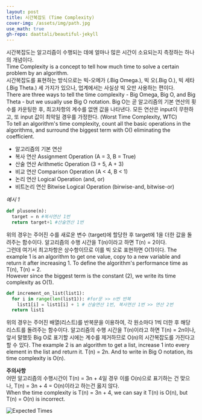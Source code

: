 ```yaml
---
layout: post
title: 시간복잡도 (Time Complexity)
cover-img: /assets/img/path.jpg
use_math: true
gh-repo: daattali/beautiful-jekyll
---
```


시간복잡도는 알고리즘이 수행되는 데에 얼마나 많은 시간이 소요되는지 측정하는 하나의 개념이다.  
Time Complexity is a concept to tell how much time to solve a certain problem by an algorithm.  
시간복잡도를 표현하는 방식으로는 빅-오메가 (.Big Omega.), 빅 오(.Big O.), 빅 세타(.Big Theta.) 세 가지가 있으나, 업계에서는 사실상 빅 오만 사용하는 편이다.  
There are three ways to tell the time complexity - Big Omega, Big O, and Big Theta - but we usually use Big O notation.
Big O는 곧 알고리즘의 기본 연산의 횟수를 카운팅한 후, 최고차항의 계수를 없앤 값을 나타낸다. 모든 연산은 input이 무한하고, 또 input 값이 최악일 경우를 가정한다. (Worst Time Complexity, WTC)  
To tell an algorithm's time complexity, count all the basic operations in the algorithms, and surround the biggest term with O() eliminating the coefficient.

 * 알고리즘의 기본 연산
  * 복사 연산 Assignment Operation (A = 3, B = True)  
  * 산술 연산 Arithmetic Operation (3 + 5, A + 3)
  * 비교 연산 Comparison Operation (A < 4, B < 1)
  * 논리 연산 Logical Operation (and, or)
  * 비트논리 연산 Bitwise Logical Operation (birwise-and, bitwise-or)

_예시 1_

~~~ python
def plusone(n):
  target = n #복사연산 1번
  return target+1 #산술연산 1번
~~~

위의 경우는 주어진 수를 새로운 변수 (target)에 할당한 후 target에 1을 더한 값을 돌려주는 함수이다. 알고리즘의 수행 시간을 T(n)이라고 하면 T(n) = 2이다.  
그런데 여기서 최고차항은 상수항이므로 이를 빅 오로 표현하면 O(1)이다.
The example 1 is an algorithm to get one value, copy to a new variable and return it after increasing 1. To define the algorithm's performance time as T(n), T(n) = 2.  
However since the biggest term is the constant (2), we write its time complexity as O(1).  


~~~ python
def increment_on_list(list1):
  for i in range(len(list1)): #for문 >> n번 반복
    list1[i] = list1[i] + 1 # 산술연산 1번, 복사연산 1번 >> 연산 2번
  return list1
~~~

위의 경우는 주어진 배열(리스트)를 반복문을 이용하여, 각 원소마다 1씩 더한 후 해당 리스트를 돌려주는 함수이다.  알고리즘의 수행 시간을 T(n)이라고 하면 T(n) = 2n이나, 앞서 말했듯 Big O로 표기할 시에는 계수를 제거하므로 O(n)의 시간복잡도를 가진다고 할 수 있다.
The example 2 is an algorithm to get a list, increase 1 into every element in the list and return it. T(n) = 2n. And to write in Big O notation, its time complexity is O(n).

**주의사항**  
어떤 알고리즘의 수행시간이 T(n) = 3n + 4일 경우 이를 O(n)으로 표기하는 건 맞으나, T(n) = 3n + 4 = O(n)이라고 하는건 옳지 않다.  
When the time complexity is T(n) = 3n + 4, we can say it T(n) is O(n), but T(n) = O(n) is incorrect.  

![Expected Times](icehongsi.github.io/blob/master/assets/img/timecomplexity.png)

